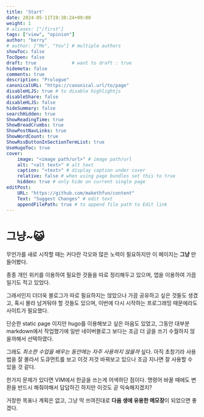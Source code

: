 ```yaml
---
title: 'Start'
date: 2024-05-11T19:38:24+09:00
weight: 1
# aliases: ["/first"]
tags: ["view", "opinion"]
author: "berry"
# author: ["Me", "You"] # multiple authors
showToc: false
TocOpen: false
draft: true             # want to draft : true
hidemeta: false
comments: true
description: "Prologue"
canonicalURL: "https://canonical.url/to/page"
disableHLJS: true # to disable highlightjs
disableShare: false
disableHLJS: false
hideSummary: false
searchHidden: true
ShowReadingTime: true
ShowBreadCrumbs: true
ShowPostNavLinks: true
ShowWordCount: true
ShowRssButtonInSectionTermList: true
UseHugoToc: true
cover:
    image: "<image path/url>" # image path/url
    alt: "<alt text>" # alt text
    caption: "<text>" # display caption under cover
    relative: false # when using page bundles set this to true
    hidden: true # only hide on current single page
editPost:
    URL: "https://github.com/makethfun/content"
    Text: "Suggest Changes" # edit text
    appendFilePath: true # to append file path to Edit link
---
```


# 그냥~:smiley_cat:

무언가를 새로 시작할 때는 커다란 각오와 많은 노력이 필요하지만 이 페이지는 **그냥** 만들어봤다.

종종 개인 위키를 이용하여 필요한 것들을 따로 정리해두고 있으며, 앱을 이용하여 가끔 일기도 적고 있었다.

그래서인지 더더욱 블로그가 따로 필요하지는 않았으나 가끔 공유하고 싶은 것들도 생겼고, 혹시 몰라 남겨둬야 할 것들도 있으며, 이번에 다시 시작하는 프로그래밍 때문에라도 사이트가 필요했다.

단순한 static page 이지만 hugo를 이용해보고 싶은 마음도 있었고, 그동안 대부분 markdown에서 작업했기에 일반 네이버블로그 보다는 조금 더 글을 쓰기 수월하지 않을까해서 선택하였다.

그래도 *최소한 수업을 배우는 동안에는 자주 사용하지 않을까* 싶다. 아직 초창기라 사용법을 잘 몰라서 도큐먼트를 보고 이것 저것 바꿔보고 있으나 조금 지나면 잘 사용할 수 있을 것 같다.

한가지 문제가 있다면 VIM에서 한글을 쓰는게 어색하단 점이다. 명령어 바꿀 때에도 변환을 반드시 해줘야해서 답답하긴 하지만 이것도 곧 익숙해지겠지?

거창한 목표나 계획은 없고, 그냥 딱 쓰여진대로 **다음 생에 유용한 메모장**이 되었으면 좋겠다.
